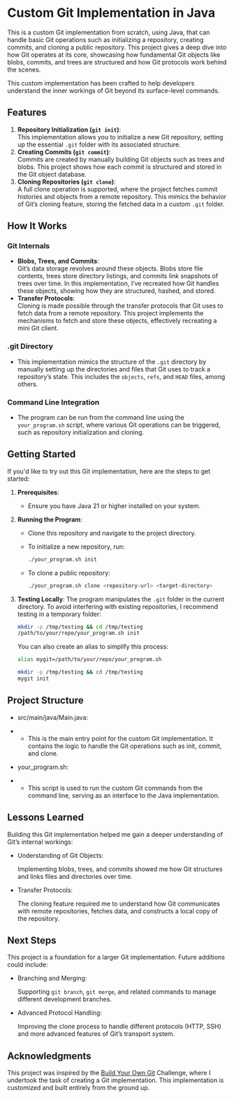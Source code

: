 # Custom Git Implementation in Java

This is a custom Git implementation from scratch, using Java, that can handle basic Git operations such as initializing a repository, creating commits, and cloning a public repository. This project gives a deep dive into how Git operates at its core, showcasing how fundamental Git objects like blobs, commits, and trees are structured and how Git protocols work behind the scenes.

This custom implementation has been crafted to help developers understand the inner workings of Git beyond its surface-level commands.

## Features

1. **Repository Initialization (`git init`)**:  
   This implementation allows you to initialize a new Git repository, setting up the essential `.git` folder with its associated structure.
2. **Creating Commits (`git commit`)**:  
   Commits are created by manually building Git objects such as trees and blobs. This project shows how each commit is structured and stored in the Git object database.
3. **Cloning Repositories (`git clone`)**:  
   A full clone operation is supported, where the project fetches commit histories and objects from a remote repository. This mimics the behavior of Git’s cloning feature, storing the fetched data in a custom `.git` folder.

## How It Works

### **Git Internals**

- **Blobs, Trees, and Commits**:  
   Git’s data storage revolves around these objects. Blobs store file contents, trees store directory listings, and commits link snapshots of trees over time. In this implementation, I’ve recreated how Git handles these objects, showing how they are structured, hashed, and stored.
- **Transfer Protocols**:  
   Cloning is made possible through the transfer protocols that Git uses to fetch data from a remote repository. This project implements the mechanisms to fetch and store these objects, effectively recreating a mini Git client.

### **.git Directory**

- This implementation mimics the structure of the `.git` directory by manually setting up the directories and files that Git uses to track a repository’s state. This includes the `objects`, `refs`, and `HEAD` files, among others.

### **Command Line Integration**

- The program can be run from the command line using the `your_program.sh` script, where various Git operations can be triggered, such as repository initialization and cloning.

## Getting Started

If you'd like to try out this Git implementation, here are the steps to get started:

1. **Prerequisites**:

   - Ensure you have Java 21 or higher installed on your system.

2. **Running the Program**:

   - Clone this repository and navigate to the project directory.
   - To initialize a new repository, run:

     ```sh
     ./your_program.sh init
     ```

   - To clone a public repository:
     ```sh
     ./your_program.sh clone <repository-url> <target-directory>
     ```

3. **Testing Locally**:
   The program manipulates the `.git` folder in the current directory. To avoid interfering with existing repositories, I recommend testing in a temporary folder:

   ```sh
   mkdir -p /tmp/testing && cd /tmp/testing
   /path/to/your/repo/your_program.sh init
   ```

   You can also create an alias to simplify this process:

   ```sh
   alias mygit=/path/to/your/repo/your_program.sh

   mkdir -p /tmp/testing && cd /tmp/testing
   mygit init
   ```

## Project Structure

- src/main/java/Main.java:
- - This is the main entry point for the custom Git implementation. It contains the logic to handle the Git operations such as init, commit, and clone.

- your_program.sh:
- - This script is used to run the custom Git commands from the command line, serving as an interface to the Java implementation.

## Lessons Learned

Building this Git implementation helped me gain a deeper understanding of Git’s internal workings:

- Understanding of Git Objects:

  Implementing blobs, trees, and commits showed me how Git structures and links files and directories over time.

- Transfer Protocols:

  The cloning feature required me to understand how Git communicates with remote repositories, fetches data, and constructs a local copy of the repository.

## Next Steps

This project is a foundation for a larger Git implementation. Future additions could include:

- Branching and Merging:

  Supporting `git branch`, `git merge`, and related commands to manage different development branches.

- Advanced Protocol Handling:

  Improving the clone process to handle different protocols (HTTP, SSH) and more advanced features of Git’s transport system.

## Acknowledgments

This project was inspired by the [Build Your Own Git](https://app.codecrafters.io/courses/git) Challenge, where I undertook the task of creating a Git implementation. This implementation is customized and built entirely from the ground up.
